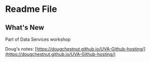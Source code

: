 # Readme File 
## What's New

Part of Data Services workshop

Doug's notes: [https://dougchestnut.github.io/UVA-Github-hosting/](https://dougchestnut.github.io/UVA-Github-hosting/)
